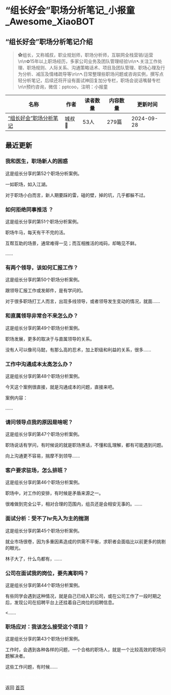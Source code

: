 # “组长好会”职场分析笔记_小报童_Awesome_XiaoBOT

## “组长好会”职场分析笔记介绍
> ✿组长，又称城叔，职业规划师，职场分析师，互联网全栈营销/运营\n\n✿15年以上职场经历，多家公司业务及团队管理经验\n\n➷关注工作处理、职场规则、人际关系、沟通策略话术、项目及团队管理、职场心理及行为分析、减压及情绪疏导等\n\n➷日常整理些职场问题或咨询实例，撰写点轻分析笔记，后续还将开设有面试神回复加分专栏，职场会说话嘴替专栏\n\n预约咨询，微信：pptcoo，注明：小报童  
  


|名称|作者|读者数量|内容数量|更新时间|
|---|---|---|---|---|
|[“组长好会”职场分析笔记](https://xiaobot.net/p/goodsee?refer=0b133df9-27dc-423b-8101-639049001c13)|城叔🐯|53人|279篇|2024-09-28|

## 最近更新
### 我和医生，职场新人的困惑

这是组长分享的第52个职场分析案例。

一如职场，如入江湖。

对于职场小白而言，新人期要踩的雷，碰的壁，掉的坑，几乎都躲不过。

### 如何拒绝同事推活 ？

这是组长分享的第51个职场分析案例。

职场牛马，每天有干不完的活。

互帮互助的场景，通常难得一见；而互相推活的戏码，却略见不鲜。

......

### 有两个领导，该如何汇报工作？

这是组长分享的第50个职场分析案例。

跟领导汇报工作或发邮件，是有学问的。

对于很多职场打工人而言，出现多线领导，或者领导发生变动的情况，就面......

### 和直属领导非常合不来怎么办？

这是组长分享的第49个职场分析案例。

职场发展，更多的取决于与直属领导的关系。

没有人可以像司马懿，有那么高的忍术，加上职级和利益的关系，很多......

### 工作中沟通成本太高怎么办？

这是组长分享的第48个职场分析案例。

今天这个案例很直接，就是沟通成本的问题，直接来吧。

案例内容：

......

### 请问领导点我的原因是啥呢？

这是组长分享的第47个职场分析案例。

职场说话有学问，有时候说的就是职场黑话，不懂和乱理解，都有可能遇到问题。

向上沟通更不容易，揣摩不到领导......

### 客户要求驻场，怎么排班？

这是组长分享的第46个职场分析案例。

职场中，对工作的安排，有时候是矛盾来源之一。

很难做到完全公平，相对合理的范围内，组员还是会相安无事的。......

### 面试分析：受不了hr先入为主的揣测

这是组长分享的第45个职场分析案例。

就业市场很卷，因为多重因素造成的供需不平衡，求职者会面临比以前更多的挑剔的眼光。

林子大了，什么鸟都有，......

### 公司在面试我的岗位，要先离职吗？

这是组长分享的第44个职场分析案例。

有些同学会遇到这种情况，就是自己已经入职公司，或在公司工作了一段时期之后，发现公司在招聘平台上还挂着自己岗位的招聘信息。

<......

### 职场应对：我该怎么接受这个项目？

这是组长分享的第43个职场分析案例。

工作时，会遇到各种各样的问题，一个合格的职场人，就是一个比较高效的职场问题解决者。

这些工作问题，有时候......


<a href="https://github.com/Reno9527/awesome-xiaobot" style="color: white; text-decoration: none;">awesome-xiaobot</a>

返回 [首页](../README.md)
